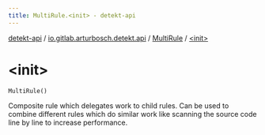 ```yaml
---
title: MultiRule.<init> - detekt-api
---
```


[detekt-api](../../index.html) / [io.gitlab.arturbosch.detekt.api](../index.html) / [MultiRule](index.html) / [&lt;init&gt;](./-init-.html)

# &lt;init&gt;

`MultiRule()`

Composite rule which delegates work to child rules.
Can be used to combine different rules which do similar work like
scanning the source code line by line to increase performance.

